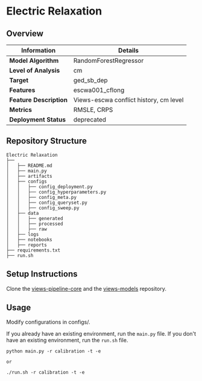 # Electric Relaxation 
## Overview


| Information         | Details                        |
|---------------------|--------------------------------|
| **Model Algorithm** | RandomForestRegressor                  |
| **Level of Analysis** | cm            |
| **Target**         | ged_sb_dep |
| **Features**       |  escwa001_cflong   |
| **Feature Description**       |  Views-escwa conflict history, cm level    |
| **Metrics**       |  RMSLE, CRPS    |
| **Deployment Status**       |  deprecated    |

## Repository Structure

```
Electric Relaxation
├── 
│   ├── README.md
│   ├── main.py
│   ├── artifacts
│   ├── configs
│   │   ├── config_deployment.py
│   │   ├── config_hyperparameters.py
│   │   ├── config_meta.py
│   │   ├── config_queryset.py
│   │   ├── config_sweep.py
│   ├── data
│   │   ├── generated
│   │   ├── processed
│   │   ├── raw
│   ├── logs
│   ├── notebooks
│   ├── reports
├── requirements.txt
├── run.sh
```

## Setup Instructions

Clone the [views-pipeline-core](https://github.com/views-platform/views-pipeline-core) and the [views-models](https://github.com/views-platform/views-models) repository.


## Usage
Modify configurations in configs/.

If you already have an existing environment, run the `main.py` file. If you don't have an existing environment, run the `run.sh` file. 

```
python main.py -r calibration -t -e

or

./run.sh -r calibration -t -e
```


